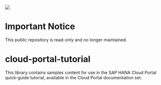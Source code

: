 ![](https://img.shields.io/badge/STATUS-NOT%20CURRENTLY%20MAINTAINED-red.svg?longCache=true&style=flat)

# Important Notice
This public repository is read-only and no longer maintained.

cloud-portal-tutorial
=====================

This library contains samples content for use in the SAP HANA Cloud Portal quick-guide tutorial, available in the Cloud Portal documentation set.  
